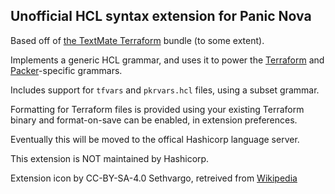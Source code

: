 ## Unofficial HCL syntax extension for Panic Nova

Based off of [the TextMate Terraform](https://github.com/aurynn/Terraform.tmbundle) bundle (to some extent).

Implements a generic HCL grammar, and uses it to power the [Terraform](https://terraform.io) and [Packer](https://packer.io)-specific grammars.

Includes support for `tfvars` and `pkrvars.hcl` files, using a subset grammar.

Formatting for Terraform files is provided using your existing Terraform binary and format-on-save can be enabled, in extension preferences.

Eventually this will be moved to the offical Hashicorp language server.

This extension is NOT maintained by Hashicorp.

Extension icon by CC-BY-SA-4.0 Sethvargo, retreived from [Wikipedia](https://en.wikipedia.org/wiki/HashiCorp#/media/File:HashiCorp_Logo_no_text.png)